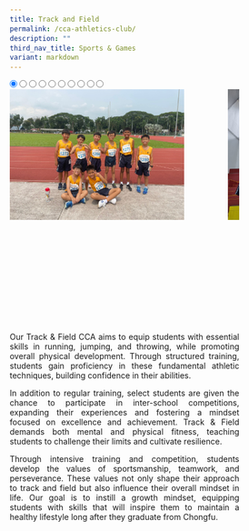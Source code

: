 ```yaml
---
title: Track and Field
permalink: /cca-athletics-club/
description: ""
third_nav_title: Sports & Games
variant: markdown
---
```

<style>
* {
margin: 0;
padding: 0;
box-sizing: border-box;
}

.slideshow-container {
width: 100%;
max-width: 1000px;
margin: auto;
overflow: hidden;
position: relative;
}

.slides {
display: flex;
transition: transform 0.5s ease; /* Smooth transition for sliding */
width:950%;
}

.slide {
width: 100%; /* Each slide takes up 100% of the container */
height: auto;
}

.slide img {
width: 100%;
height: auto;
object-fit: cover;
cursor: pointer; /* Make the images clickable */
}

/* Control the slide transition when the radio buttons are selected */
#slide1:checked ~ .slides {
transform: translateX(0);
}

#slide2:checked ~ .slides {
transform: translateX(-10%); /* Move to the second slide */
}

#slide3:checked ~ .slides {
transform: translateX(-20%); /* Move to the third slide */
}

#slide4:checked ~ .slides {
transform: translateX(-30%); /* Move to the fourth slide */
}

#slide5:checked ~ .slides {
transform: translateX(-40%); /* Move to the fifth slide */
}

#slide6:checked ~ .slides {
transform: translateX(-50%); /* Move to the sixth slide */
}

#slide7:checked ~ .slides {
transform: translateX(-60%); /* Move to the seventh slide */
}
	
#slide8:checked ~ .slides {
transform: translateX(-70%); /* Move to the eighth slide */
}
	
#slide9:checked ~ .slides {
transform: translateX(-80%); /* Move to the ninth slide */
}
	
#slide10:checked ~ .slides {
transform: translateX(-90%); /* Move to the tenth slide */
}
	
/* Mobile Devices (up to 600px) */
@media (min-width: 600px) {
.slide img {
width: 60%;
height: auto;
}
}

.slide img {
width: 100%; /* Ensure the images take up the full container width */
height: auto; /* Maintain aspect ratio */
}
}

@media (max-width: 768px) {
.slide img {
width: 100%;
height: auto;
}
}

@media (min-width: 769px) {
 .slide img {
 width: 80%;
 height: auto;
 }
}
</style>

<div class="slideshow-container">

<input checked="" id="slide1" name="slide" type="radio">
<input id="slide2" name="slide" type="radio">
<input id="slide3" name="slide" type="radio">
<input id="slide4" name="slide" type="radio">
<input id="slide5" name="slide" type="radio">
<input id="slide6" name="slide" type="radio">
<input id="slide7" name="slide" type="radio">
<input id="slide8" name="slide" type="radio">
<input id="slide9" name="slide" type="radio">
<input id="slide10" name="slide" type="radio">	

<div class="slides">
<label class="slide" for="slide1">
<img alt="Image 1" src="/images/T_F01.jpg">
</label>
<label class="slide" for="slide2">
<img alt="Image 2" src="/images/T_F02.jpg">
</label>
<label class="slide" for="slide3">
<img alt="Image 3" src="/images/T_F03.jpg">
</label>
<label class="slide" for="slide4">
<img alt="Image 4" src="/images/T_F04.jpg">
</label>
<label class="slide" for="slide5">
<img alt="Image 5" src="/images/T_F05.jpg">
</label>
<label class="slide" for="slide6">
<img alt="Image 6" src="/images/T_F06.jpg">
</label>
<label class="slide" for="slide7">
<img alt="Image 7" src="/images/T_F07.jpg">
</label>
<label class="slide" for="slide8">
<img alt="Image 8" src="/images/T_F08.jpg">
</label>
<label class="slide" for="slide9">
<img alt="Image 9" src="/images/T_F09.jpg">
</label>
<label class="slide" for="slide10">
<img alt="Image 10" src="/images/T_F10.jpg">
</label>
</div>
</div>

<p style="text-align:justify">Our Track &amp; Field CCA aims to equip students with essential skills in running, jumping, and throwing, while promoting overall physical development. Through structured training, students gain proficiency in these fundamental athletic techniques, building confidence in their abilities.</p>
<p style="text-align:justify">In addition to regular training, select students are given the chance to participate in inter-school competitions, expanding their experiences and fostering a mindset focused on excellence and achievement. Track &amp; Field demands both mental and physical fitness, teaching students to challenge their limits and cultivate resilience.</p>
<p style="text-align:justify">Through intensive training and competition, students develop the values of sportsmanship, teamwork, and perseverance. These values not only shape their approach to track and field but also influence their overall mindset in life. Our goal is to instill a growth mindset, equipping students with skills that will inspire them to maintain a healthy lifestyle long after they graduate from Chongfu.</p>

